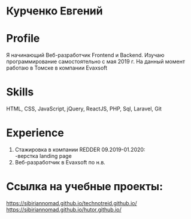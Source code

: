 # <b>Курченко Евгений</b>

# <b>Profile</b>

Я начинающий Веб-разработчик Frontend и Backend. Изучаю программирование самостоятельно с мая 2019 г. На данный момент работаю в Томске в компании Evaxsoft

# <b>Skills</b>

HTML, CSS, JavaScript, jQuery, ReactJS, PHP, Sql, Laravel, Git

# <b>Experience</b>

1. Стажировка в компании REDDER 09.2019-01.2020:<br>
 -верстка landing page
2.  Веб-разработчик в Evaxsoft по н.в.
# <b>Ссылка на учебные проекты:</b>
 
 https://sibiriannomad.github.io/technotreid.github.io/<br>
 https://sibiriannomad.github.io/hutor.github.io/
